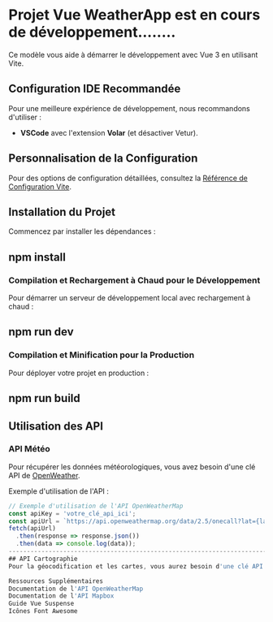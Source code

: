 # Projet Vue WeatherApp est en cours de développement........

Ce modèle vous aide à démarrer le développement avec Vue 3 en utilisant Vite.

## Configuration IDE Recommandée
Pour une meilleure expérience de développement, nous recommandons d'utiliser :
- **VSCode** avec l'extension **Volar** (et désactiver Vetur).

## Personnalisation de la Configuration
Pour des options de configuration détaillées, consultez la [Référence de Configuration Vite](https://vitejs.dev/config/).

## Installation du Projet
Commencez par installer les dépendances :

## npm install

### Compilation et Rechargement à Chaud pour le Développement
Pour démarrer un serveur de développement local avec rechargement à chaud :

## npm run dev

### Compilation et Minification pour la Production
Pour déployer votre projet en production :

## npm run build

## Utilisation des API
### API Météo
Pour récupérer les données météorologiques, vous avez besoin d'une clé API de [OpenWeather](https://openweathermap.org/api/one-call-api).

Exemple d'utilisation de l'API :
```javascript
// Exemple d'utilisation de l'API OpenWeatherMap
const apiKey = 'votre_clé_api_ici';
const apiUrl = `https://api.openweathermap.org/data/2.5/onecall?lat={lat}&lon={lon}&exclude={part}&appid=${apiKey}&units=metric`;
fetch(apiUrl)
  .then(response => response.json())
  .then(data => console.log(data));
-----------------------------------------------------------------------------------------------------------------------------------------------------------------
## API Cartographie
Pour la géocodification et les cartes, vous aurez besoin d'une clé API de Mapbox.

Ressources Supplémentaires
Documentation de l'API OpenWeatherMap
Documentation de l'API Mapbox
Guide Vue Suspense
Icônes Font Awesome
